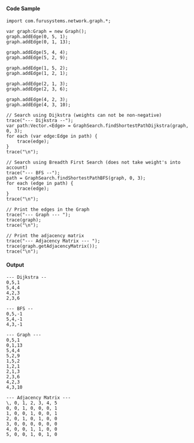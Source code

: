 #### Code Sample

	import com.furusystems.network.graph.*;
				
	var graph:Graph = new Graph();
	graph.addEdge(0, 5, 1);
	graph.addEdge(0, 1, 13);
				
	graph.addEdge(5, 4, 4);
	graph.addEdge(5, 2, 9);
				
	graph.addEdge(1, 5, 2);
	graph.addEdge(1, 2, 1);
				
	graph.addEdge(2, 1, 3);
	graph.addEdge(2, 3, 6);
				
	graph.addEdge(4, 2, 3);
	graph.addEdge(4, 3, 10);
	
	// Search using Dijkstra (weights can not be non-negative)
	trace("--- Dijkstra --");
	var path:Vector.<Edge> = GraphSearch.findShortestPathDijkstra(graph, 0, 3);
	for each (var edge:Edge in path) {
		trace(edge);
	}
	trace("\n");

	// Search using Breadth First Search (does not take weight's into account)
    trace("--- BFS --");
	path = GraphSearch.findShortestPathBFS(graph, 0, 3);
	for each (edge in path) {
		trace(edge);
	}
	trace("\n");

	// Print the edges in the Graph
	trace("--- Graph --- ");
	trace(graph);
	trace("\n");

	// Print the adjacency matrix
	trace("--- Adjacency Matrix --- ");
	trace(graph.getAdjacencyMatrix());
	trace("\n");



#### Output

	--- Dijkstra --
	0,5,1
	5,4,4
	4,2,3
	2,3,6

	--- BFS --
	0,5,-1
	5,4,-1
	4,3,-1

	--- Graph --- 
	0,5,1
	0,1,13
	5,4,4
	5,2,9
	1,5,2
	1,2,1
	2,1,3
	2,3,6
	4,2,3
	4,3,10

	--- Adjacency Matrix --- 
	\, 0, 1, 2, 3, 4, 5
	0, 0, 1, 0, 0, 0, 1
	1, 0, 0, 1, 0, 0, 1
	2, 0, 1, 0, 1, 0, 0
	3, 0, 0, 0, 0, 0, 0
	4, 0, 0, 1, 1, 0, 0
	5, 0, 0, 1, 0, 1, 0